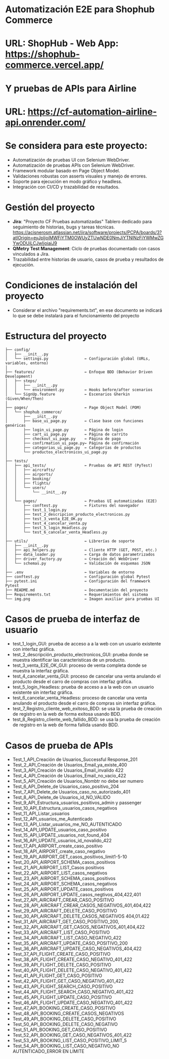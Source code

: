 # Automatización E2E para Shophub Commerce
# URL: ShopHub - Web App: https://shophub-commerce.vercel.app/
# Y pruebas de APIs para Airline
# URL: https://cf-automation-airline-api.onrender.com/
#
# Se considera para este proyecto:
- Automatización de pruebas UI con Selenium WebDriver.
- Automatización de pruebas APIs con Selenium WebDriver.
- Framework modular basado en Page Object Model.
- Validaciones robustas con asserts visuales y manejo de errores.
- Soporte para ejecución en modo gráfico y headless.
- Integración con CI/CD y trazabilidad de resultados.

# Gestión del proyecto
- **Jira**: "Proyecto CF Pruebas automatizadas" Tablero dedicado para seguimiento de historias, bugs y tareas técnicas.
https://acisnerosm.atlassian.net/jira/software/projects/PCPA/boards/3?atlOrigin=eyJpIjoiMWFiYTM0OWUyZTUwNDE0NmJiYTNlNzFiYWMwZGYwODUiLCJwIjoiaiJ9
- **QMetry Test Management**: Ciclo de pruebas documentado con casos vinculados a Jira.
- Trazabilidad entre historias de usuario, casos de prueba y resultados de ejecución.

# Condiciones de instalación del proyecto
- Considerar el archivo "requirements.txt", en ese documento se indicará lo que se debe instalará para el funcionamiento del proyecto

# Estructura del proyecto

    ├── config/
    │   ├── __init__.py
    │   └── settings.py                ← Configuración global (URLs, variables, entorno)
    │
    ├── features/                      ← Enfoque BDD (Behavior Driven Development)
    │   ├── steps/
    │   │   ├── __init__.py
    │   │   └── environment.py         ← Hooks before/after scenarios
    │   └── SignUp.feature             ← Escenarios Gherkin (Given/When/Then)
    │
    ├── pages/                         ← Page Object Model (POM)
    │   └── shophub_commerce/
    │       ├── __init__.py
    │       ├── base_ui_page.py        ← Clase base con funciones genéricas
    │       ├── login_ui_page.py       ← Página de login
    │       ├── cart_ui_page.py        ← Página de carrito
    │       ├── checkout_ui_page.py    ← Página de pago
    │       ├── confirmation_ui_page.py← Página de confirmación
    │       ├── categorias_ui_page.py  ← Categorías de productos
    │       └── productos_electronicos_ui_page.py
    │
    ├── tests/
    │   ├── api_tests/                 ← Pruebas de API REST (PyTest)
    │   │   ├── aircrafts/
    │   │   ├── airports/
    │   │   ├── booking/
    │   │   ├── flights/
    │   │   └── users/
    │   │       └── __init__.py
    │   │
    │   └── pages/                     ← Pruebas UI automatizadas (E2E)
    │       ├── conftest.py            ← Fixtures del navegador
    │       ├── test_1_login.py
    │       ├── test_2_descripcion_producto_electronicos.py
    │       ├── test_3_venta_E2E_OK.py
    │       ├── test_4_cancelar_venta.py
    │       ├── test_5_login_Headless.py
    │       └── test_6_cancelar_venta_Headless.py
    │
    ├── utils/                         ← Librerías de soporte
    │   ├── __init__.py
    │   ├── api_helpers.py             ← Cliente HTTP (GET, POST, etc.)
    │   ├── data_loader.py             ← Carga de datos parametrizados
    │   ├── driver_factory.py          ← Creación del WebDriver
    │   └── schemas.py                 ← Validación de esquemas JSON
    │
    ├── .env                           ← Variables de entorno
    ├── conftest.py                    ← Configuración global Pytest
    ├── pytest.ini                     ← Configuración del framework Pytest
    ├── README.md                      ← Documentación del proyecto
    ├── Requirements.txt               ← Requerimientos del sistema
    └── img.png                        ← Imagen auxiliar para pruebas UI

# Casos de prueba de interfaz de usuario
- test_1_login_GUI: prueba de acceso a a la web con un usuario existente con interfaz gráfica.
- test_2_descripción_producto_electronicos_GUI: prueba donde se muestra identificar las caracteristicas de un producto.
- test_3_venta_E2E_OK_GUI: proceso de venta completa donde se muestra la interfaz gráfica.
- test_4_cancelar_venta_GUI: proceso de cancelar una venta anulando el producto desde el carro de compras con interfaz gráfica.
- test_5_login_Headless: prueba de acceso a a la web con un usuario existente sin interfaz gráfica.
- test_6_cancelar_venta_Headless: proceso de cancelar una venta anulando el producto desde el carro de compras sin interfaz gráfica. 
- test_7_Registro_cliente_web_exitoso_BDD: se usa la prueba de creación de registro en la web de forma exitosa usando BDD.
- test_8_Registro_cliente_web_fallido_BDD: se usa la prueba de creación de registro en la web de forma fallida usando BDD.

# Casos de prueba de APIs
- Test_1_API_Creación de Usuarios_Successful Response_201
- Test_2_API_Creación de Usuarios_Email_ya_existe_400
- Test_3_API_Creación de Usuarios_Email_invalido 422
- Test_4_API_Creación de Usuarios_Email_no_vacio_422
- Test_5_API_Creación de Usuarios_Nombtr no debe ser numero
- Test_6_API_Delete_de Usuarios_caso_positivo_204
- Test_7_API_Delete_de Usuarios_caso_no_autorizado_401
- Test_8_API_Delete_de Usuarios_id_NO_VALIDO
- Test_9_API_Estructura_usuarios_positivos_admin y passenger
- Test_10_API_Estructura_usuarios_casos_negativos
- Test_11_API_Listar_usuarios
- Test_12_API_usuarios_me_Autenticado
- Test_13_API_Listar_usuarios_me_NO_AUTENTICADO
- Test_14_API_UPDATE_usuarios_caso_positivo
- Test_15_API_UPDATE_usuarios_not_found_404
- Test_16_API_UPDATE_usuarios_id_novalido_422
- Test_17_API_AIRPORT_create_caso_positivo
- Test_18_API_AIRPORT_create_caso_negativo
- Test_19_API_AIRPORT_GET_casos_positivos_limit1-5-10
- Test_20_API_AIRPORT_SCHEMA_casos_positivos
- Test_21_API_AIRPORT_LIST_Casos positivos
- Test_22_API_AIRPORT_LIST_casos_negativos
- Test_23_API_AIRPORT_SCHEMA_casos_positivos
- Test_24_API_AIRPORT_SCHEMA_casos_negativos
- Test_25_API_AIRPORT_UPDATE_casos_positivos
- Test_26_API_AIRPORT_UPDATE_casos_negtivos_404,422,401
- Test_27_API_AIRCRAFT_CREAR_CASO_POSITIVO
- Test_28_API_AIRCRAFT_CREAR_CASOS_NEGATIVOS_401,404,422
- Test_29_API_AIRCRAFT_DELETE_CASO_POSITIVO
- Test_30_API_AIRCRAFT_DELETE_CASOS_NEGATIVOS 404,01.422
- Test_31_API_AIRCRAFT_GET_CASO_POSITIVO_200,
- Test_32_API_AIRCRAFT_GET_CASOS_NEGATIVOS_401,404,422
- Test_33_API_AIRCRAFT_LIST_CASO_POSITIVO
- Test_34_API_AIRCRAFT_LIST_CASO_NEGATIVO_422
- Test_35_API_AIRCRAFT_UPDATE_CASO_POSITIVO_200
- Test_36_API_AIRCRAFT_UPDATE_CASO_NEGATIVOS_404,422
- Test_37_API_FLIGHT_CREATE_CASO_POSITIVO
- Test_38_API_FLIGHT_CREATE_CASO_NEGATIVO_401_422
- Test_39_API_FLIGHT_DELETE_CASO_POSITIVO
- Test_40_API_FLIGHT_DELETE_CASO_NEGATIVO_401_422
- Test_41_API_FLIGHT_GET_CASO_POSITIVO
- Test_42_API_FLIGHT_GET_CASO_NEGATIVO_401_422
- Test_43_API_FLIGHT_SEARCH_CASO_POSITIVO
- Test_44_API_FLIGHT_SEARCH_CASO_NEGATIVO_401_422
- Test_45_API_FLIGHT_UPDATE_CASO_POSITIVO
- Test_46_API_FLIGHT_UPDATE_CASO_NEGATIVO_401_422
- Test_47_API_BOOKING_CREATE_CASO_POSITIVO
- Test_48_API_BOOKING_CREATE_CASOS_NEGATIVOS
- Test_49_API_BOOKING_DELETE_CASO_POSITIVO
- Test_50_API_BOOKING_DELETE_CASO_NEGATIVO
- Test_51_API_BOOKING_GET_CASO_POSITIVO
- Test_52_API_BOOKING_GET_CASO_NEGATIVOS_401_422
- Test_53_API_BOOKING_LIST_CASO_POSITIVO_LIMIT_5
- Test_54_API_BOOKING_LIST_CASO_NEGATIVO_NO AUTENTICADO_ERROR EN LIMITE